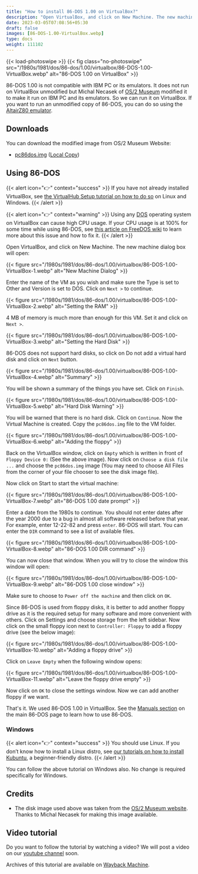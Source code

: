 ```yaml
---
title: "How to install 86-DOS 1.00 on VirtualBox?"
description: "Open VirtualBox, and click on New Machine. The new machine dialog box will open. Enter the name of the VM as you wish and make sure the Type is set to Other and Version is set to DOS."
date: 2023-03-05T07:08:56+05:30
draft: false
images: [86-DOS-1.00-VirtualBox.webp]
type: docs
weight: 111102
---
```


{{< load-photoswipe >}}
{{< fig class="no-photoswipe" src="/1980s/1981/dos/86-dos/1.00/virtualbox/86-DOS-1.00-VirtualBox.webp" alt="86-DOS 1.00 on VirtualBox" >}}

86-DOS 1.00 is not compatible with IBM PC or its emulators. It does not run on VirtualBox unmodified but Michal Necasek of [OS/2 Museum](https://www.os2museum.com/wp/) modified it to make it run on IBM PC and its emulators. So we can run it on VirtualBox. If you want to run an unmodified copy of 86-DOS, you can do so using the [AltairZ80 emulator](../altairz80).

## Downloads

You can download the modified image from OS/2 Museum Website:

- [pc86dos.img](http://www.os2museum.com/files/pc86dos.img) ([Local Copy](https://link.storjshare.io/juybp4quqgvmzmxgohgffpfey5ka/virtualhub%2F1980s%2F1981%2FOS%2FDOS%2F86-DOS%2F1.00%2Fpc86dos.img?download=true))

## Using 86-DOS

{{< alert icon="👉" context="success" >}}
If you have not already installed VirtualBox, see [the VirtualHub Setup tutorial on how to do so](https://setup.virtualhub.eu.org/virtualbox/) on Linux and Windows.
{{< /alert >}}

{{< alert icon="👉" context="warning" >}}
Using any [DOS](/1980s/1981/dos) operating system on VirtualBox can cause high CPU usage. If your CPU usage is at 100% for some time while using 86-DOS, see [this article on FreeDOS wiki](http://wiki.freedos.org/wiki/index.php/VirtualBox_-_Bugs:_High_CPU_usage_of_FreeDOS_machine) to learn more about this issue and how to fix it.
{{< /alert >}}

Open VirtualBox, and click on New Machine. The new machine dialog box will open:

{{< figure src="/1980s/1981/dos/86-dos/1.00/virtualbox/86-DOS-1.00-VirtualBox-1.webp" alt="New Machine Dialog" >}}

Enter the name of the VM as you wish and make sure the Type is set to Other and Version is set to DOS. Click on `Next >`  to continue.

{{< figure src="/1980s/1981/dos/86-dos/1.00/virtualbox/86-DOS-1.00-VirtualBox-2.webp" alt="Setting the RAM" >}}

4 MB of memory is much more than enough for this VM. Set it and click on `Next >`.

{{< figure src="/1980s/1981/dos/86-dos/1.00/virtualbox/86-DOS-1.00-VirtualBox-3.webp" alt="Setting the Hard Disk" >}}

86-DOS does not support hard disks, so click on Do not add a virtual hard disk and click on `Next` button.

{{< figure src="/1980s/1981/dos/86-dos/1.00/virtualbox/86-DOS-1.00-VirtualBox-4.webp" alt="Summary" >}}

You will be shown a summary of the things you have set. Click on `Finish`.

{{< figure src="/1980s/1981/dos/86-dos/1.00/virtualbox/86-DOS-1.00-VirtualBox-5.webp" alt="Hard Disk Warning" >}}

You will be warned that there is no hard disk. Click on `Continue`. Now the Virtual Machine is created. Copy the `pc86dos.img` file to the VM folder.

{{< figure src="/1980s/1981/dos/86-dos/1.00/virtualbox/86-DOS-1.00-VirtualBox-6.webp" alt="Adding the floppy" >}}

Back on the VirtualBox window, click on `Empty` which is written in front of `Floppy Device 0:` (See the above image). Now click on `Choose a disk file ...`  and choose the `pc86dos.img` image (You may need to choose All Files from the corner of your file chooser to see the disk image file).

Now click on Start to start the virtual machine:

{{< figure src="/1980s/1981/dos/86-dos/1.00/virtualbox/86-DOS-1.00-VirtualBox-7.webp" alt="86-DOS 1.00 date prompt" >}}

Enter a date from the 1980s to continue. You should not enter dates after the year 2000 due to a bug in almost all software released before that year. For example, enter 12-22-82 and press `enter`. 86-DOS will start. You can enter the `DIR` command to see a list of available files.

{{< figure src="/1980s/1981/dos/86-dos/1.00/virtualbox/86-DOS-1.00-VirtualBox-8.webp" alt="86-DOS 1.00 DIR command" >}}

You can now close that window. When you will try to close the window this window will open:

{{< figure src="/1980s/1981/dos/86-dos/1.00/virtualbox/86-DOS-1.00-VirtualBox-9.webp" alt="86-DOS 1.00 close window" >}}

Make sure to choose to `Power off the machine` and then click on `OK`.

Since 86-DOS is used from floppy disks, it is better to add another floppy drive as it is the required setup for many software and more convenient with others. Click on Settings and choose storage from the left sidebar. Now click on the small floppy icon next to `Controller: Floppy`  to add a floppy drive (see the below image):

{{< figure src="/1980s/1981/dos/86-dos/1.00/virtualbox/86-DOS-1.00-VirtualBox-10.webp" alt="Adding a floppy drive" >}}

Click on `Leave Empty` when the following window opens:

{{< figure src="/1980s/1981/dos/86-dos/1.00/virtualbox/86-DOS-1.00-VirtualBox-11.webp" alt="Leave the floppy drive empty" >}}

Now click on `OK` to close the settings window. Now we can add another floppy if we want.

That's it. We used 86-DOS 1.00 in VirtualBox. See the [Manuals section](/1980s/1981/dos/86-dos/#manuals) on the main 86-DOS page to learn how to use 86-DOS.

### Windows

{{< alert icon="👉" context="success" >}}
You should use Linux. If you don’t know how to install a Linux distro, see [our tutorials on how to install Kubuntu](https://setup.virtualhub.eu.org/tag/os/), a beginner-friendly distro.
{{< /alert >}}

You can follow the above tutorial on Windows also. No change is required specifically for Windows.

## Credits

- The disk image used above was taken from the [OS/2 Museum website](https://www.os2museum.com/wp/). Thanks to Michal Necasek for making this image available.

## Video tutorial

Do you want to follow the tutorial by watching a video? We will post a video on our [youtube channel](https://www.youtube.com/@virtua1hub) soon.

Archives of this tutorial are available on [Wayback Machine](https://web.archive.org/web/*/https://virtualhub.eu.org/1980s/1981/DOS/86-DOS/1.00/virtualbox).

